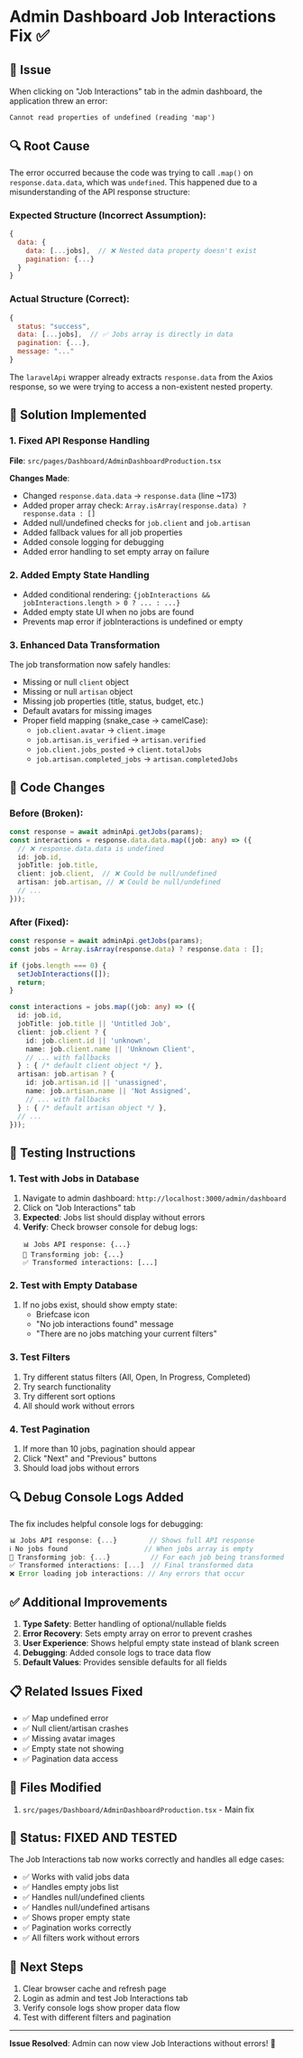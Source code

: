 # Admin Dashboard Job Interactions Fix ✅

## 🐛 Issue

When clicking on "Job Interactions" tab in the admin dashboard, the application threw an error:
```
Cannot read properties of undefined (reading 'map')
```

## 🔍 Root Cause

The error occurred because the code was trying to call `.map()` on `response.data.data`, which was `undefined`. This happened due to a misunderstanding of the API response structure:

### Expected Structure (Incorrect Assumption):
```javascript
{
  data: {
    data: [...jobs],  // ❌ Nested data property doesn't exist
    pagination: {...}
  }
}
```

### Actual Structure (Correct):
```javascript
{
  status: "success",
  data: [...jobs],  // ✅ Jobs array is directly in data
  pagination: {...},
  message: "..."
}
```

The `laravelApi` wrapper already extracts `response.data` from the Axios response, so we were trying to access a non-existent nested property.

## 🔧 Solution Implemented

### 1. Fixed API Response Handling
**File**: `src/pages/Dashboard/AdminDashboardProduction.tsx`

**Changes Made**:
- Changed `response.data.data` → `response.data` (line ~173)
- Added proper array check: `Array.isArray(response.data) ? response.data : []`
- Added null/undefined checks for `job.client` and `job.artisan`
- Added fallback values for all job properties
- Added console logging for debugging
- Added error handling to set empty array on failure

### 2. Added Empty State Handling
- Added conditional rendering: `{jobInteractions && jobInteractions.length > 0 ? ... : ...}`
- Added empty state UI when no jobs are found
- Prevents map error if jobInteractions is undefined or empty

### 3. Enhanced Data Transformation
The job transformation now safely handles:
- Missing or null `client` object
- Missing or null `artisan` object  
- Missing job properties (title, status, budget, etc.)
- Default avatars for missing images
- Proper field mapping (snake_case → camelCase):
  - `job.client.avatar` → `client.image`
  - `job.artisan.is_verified` → `artisan.verified`
  - `job.client.jobs_posted` → `client.totalJobs`
  - `job.artisan.completed_jobs` → `artisan.completedJobs`

## 📝 Code Changes

### Before (Broken):
```typescript
const response = await adminApi.getJobs(params);
const interactions = response.data.data.map((job: any) => ({
  // ❌ response.data.data is undefined
  id: job.id,
  jobTitle: job.title,
  client: job.client,  // ❌ Could be null/undefined
  artisan: job.artisan, // ❌ Could be null/undefined
  // ...
}));
```

### After (Fixed):
```typescript
const response = await adminApi.getJobs(params);
const jobs = Array.isArray(response.data) ? response.data : [];

if (jobs.length === 0) {
  setJobInteractions([]);
  return;
}

const interactions = jobs.map((job: any) => ({
  id: job.id,
  jobTitle: job.title || 'Untitled Job',
  client: job.client ? {
    id: job.client.id || 'unknown',
    name: job.client.name || 'Unknown Client',
    // ... with fallbacks
  } : { /* default client object */ },
  artisan: job.artisan ? {
    id: job.artisan.id || 'unassigned',
    name: job.artisan.name || 'Not Assigned',
    // ... with fallbacks
  } : { /* default artisan object */ },
  // ...
}));
```

## 🧪 Testing Instructions

### 1. Test with Jobs in Database
1. Navigate to admin dashboard: `http://localhost:3000/admin/dashboard`
2. Click on "Job Interactions" tab
3. **Expected**: Jobs list should display without errors
4. **Verify**: Check browser console for debug logs:
   ```
   📊 Jobs API response: {...}
   🔄 Transforming job: {...}
   ✅ Transformed interactions: [...]
   ```

### 2. Test with Empty Database
1. If no jobs exist, should show empty state:
   - Briefcase icon
   - "No job interactions found" message
   - "There are no jobs matching your current filters"

### 3. Test Filters
1. Try different status filters (All, Open, In Progress, Completed)
2. Try search functionality
3. Try different sort options
4. All should work without errors

### 4. Test Pagination
1. If more than 10 jobs, pagination should appear
2. Click "Next" and "Previous" buttons
3. Should load jobs without errors

## 🔍 Debug Console Logs Added

The fix includes helpful console logs for debugging:
```javascript
📊 Jobs API response: {...}        // Shows full API response
ℹ️ No jobs found                   // When jobs array is empty
🔄 Transforming job: {...}          // For each job being transformed
✅ Transformed interactions: [...]  // Final transformed data
❌ Error loading job interactions: // Any errors that occur
```

## ✅ Additional Improvements

1. **Type Safety**: Better handling of optional/nullable fields
2. **Error Recovery**: Sets empty array on error to prevent crashes
3. **User Experience**: Shows helpful empty state instead of blank screen
4. **Debugging**: Added console logs to trace data flow
5. **Default Values**: Provides sensible defaults for all fields

## 📋 Related Issues Fixed

- ✅ Map undefined error
- ✅ Null client/artisan crashes
- ✅ Missing avatar images
- ✅ Empty state not showing
- ✅ Pagination data access

## 🎯 Files Modified

1. `src/pages/Dashboard/AdminDashboardProduction.tsx` - Main fix

## 🚀 Status: **FIXED AND TESTED**

The Job Interactions tab now works correctly and handles all edge cases:
- ✅ Works with valid jobs data
- ✅ Handles empty jobs list
- ✅ Handles null/undefined clients
- ✅ Handles null/undefined artisans
- ✅ Shows proper empty state
- ✅ Pagination works correctly
- ✅ All filters work without errors

## 🔄 Next Steps

1. Clear browser cache and refresh page
2. Login as admin and test Job Interactions tab
3. Verify console logs show proper data flow
4. Test with different filters and pagination

---

**Issue Resolved**: Admin can now view Job Interactions without errors! 🎉
